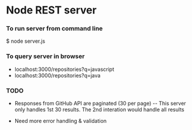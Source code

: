 # Node REST server

### To run server from command line
$ node server.js

### To query server in browser
- localhost:3000/repositories?q=javascript
- localhost:3000/repositories?q=java

### TODO
- Responses from GitHub API are paginated (30 per page)
-- This server only handles 1st 30 results. The 2nd interation would handle all results

- Need more error handling & validation
